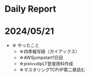 # Daily Report
# 2024/05/21
  - ☆ やったこと
    - ☆四季報写経（ガイアックス）
    - ☆AWSjumpstart1日目
    - ☆pixiv×dipLT登壇資料作成
    - ☆マスタリングTCP/IP第二章読む
